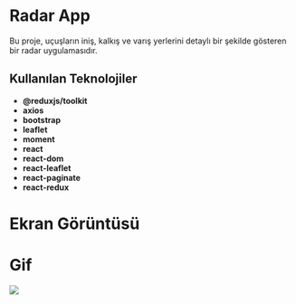 # Radar App

Bu proje, uçuşların iniş, kalkış ve varış yerlerini detaylı bir şekilde gösteren bir radar uygulamasıdır.

## Kullanılan Teknolojiler

- **@reduxjs/toolkit**
- **axios**
- **bootstrap**
- **leaflet**
- **moment**
- **react**
- **react-dom**
- **react-leaflet**
- **react-paginate**
- **react-redux**

# Ekran Görüntüsü
[](./public/Ekran%20Resmi%202024-07-13%2020.54.43.png)

# Gif

![](./public/Zight%20Recording%202024-07-13%20at%2008.49.55%20PM.gif)
